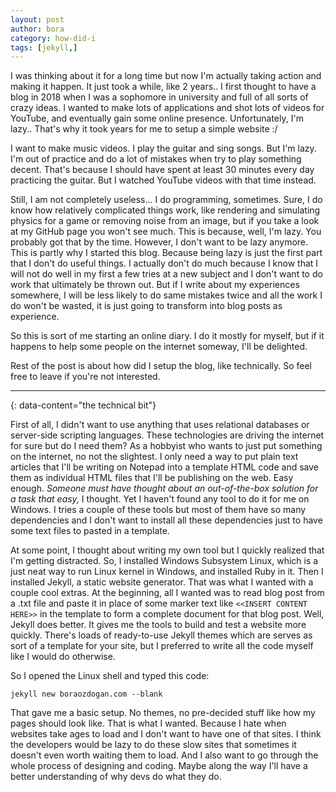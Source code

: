 ```yaml
---
layout: post
author: bora
category: how-did-i
tags: [jekyll,]
---
```

I was thinking about it for a long time but now I'm actually taking action and making it happen. It just took a while, like 2 years.. I first thought to have a blog in 2018 when I was a sophomore in university and full of all sorts of crazy ideas. I wanted to make lots of applications and shot lots of videos for YouTube, and eventually gain some online presence. Unfortunately, I'm lazy.. That's why it took years for me to setup a simple website :/

I want to make music videos. I play the guitar and sing songs. But I'm lazy. I'm out of practice and do a lot of mistakes when try to play something decent. That's because I should have spent at least 30 minutes every day practicing the guitar. But I watched YouTube videos with that time instead.

Still, I am not completely useless... I do programming, sometimes. Sure, I do know how relatively complicated things work, like rendering and simulating physics for a game or removing noise from an image, but if you take a look at my GitHub page you won't see much. This is because, well, I'm lazy. You probably got that by the time. However, I don't want to be lazy anymore. This is partly why I started this blog. Because being lazy is just the first part that I don't do useful things. I actually don't do much because I know that I will not do well in my first a few tries at a new subject and I don't want to do work that ultimately be thrown out. But if I write about my experiences somewhere, I will be less likely to do same mistakes twice and all the work I do won't be wasted, it is just going to transform into blog posts as experience. 

So this is sort of me starting an online diary. I do it mostly for myself, but if it happens to help some people on the internet someway, I'll be delighted.

Rest of the post is about how did I setup the blog, like technically. So feel free to leave if you're not interested.

---
{: data-content="the technical bit"}

First of all, I didn't want to use anything that uses relational databases or server-side scripting languages. These technologies are driving the internet for sure but do I need them? As a hobbyist who  wants to just put something on the internet, no not the slightest. I only need a way to put plain text articles that I'll be writing on Notepad into a template HTML code and save them as individual HTML files that I'll be publishing on the web. Easy enough. _Someone must have thought about an out-of-the-box solution for a task that easy,_ I thought. Yet I haven't found any tool to do it for me on Windows. I tries a couple of these tools but most of them have so many dependencies and I don't want to install all these dependencies just to have some text files to pasted in a template.

At some point, I thought about writing my own tool but I quickly realized that I'm getting distracted. So, I installed Windows Subsystem Linux, which is a just neat way to run Linux kernel in Windows, and installed Ruby in it. Then I installed Jekyll, a static website generator. That was what I wanted with a couple cool extras. At the beginning, all I wanted was to read blog post from a .txt file and paste it in place of some marker text like `<<INSERT CONTENT HERE>>` in the template to form a complete document for that blog post. Well, Jekyll does better. It gives me the tools to build and test a website more quickly. There's loads of ready-to-use Jekyll themes which are serves as sort of a template for your site, but I preferred to write all the code myself like I would do otherwise.

So I opened the Linux shell and typed this code:
```
jekyll new boraozdogan.com --blank
```

That gave me a basic setup. No themes, no pre-decided stuff like how my pages should look like. That is what I wanted. Because I hate when websites take ages to load and I don't want to have one of that sites. I think the developers would be lazy to do these slow sites that sometimes it doesn't even worth waiting them to load. And I also want to go through the whole process of designing and coding. Maybe along the way I'll have a better understanding of why devs do what they do.


